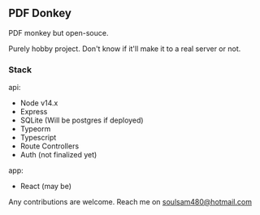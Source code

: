 ## PDF Donkey

PDF monkey but open-souce.

Purely hobby project. Don't know if it'll make it to a real server or not.

### Stack

api:
- Node v14.x
- Express
- SQLite (Will be postgres if deployed)
- Typeorm
- Typescript
- Route Controllers
- Auth (not finalized yet)

app:
- React (may be)

Any contributions are welcome. Reach me on [soulsam480@hotmail.com](mailto:soulsam480@hotmail.com)